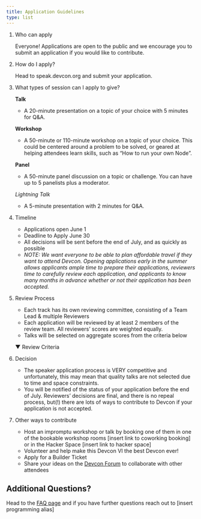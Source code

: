 ```yaml
---
title: Application Guidelines
type: list
---
```


1. Who can apply

    Everyone! Applications are open to the public and we encourage you to submit an application if you would like to contribute. 

1. How do I apply?

    Head to speak.devcon.org and submit your application. 

1. What types of session can I apply to give?

    **Talk**
    - A 20-minute presentation on a topic of your choice with 5 minutes for Q&A. 

    **Workshop**
    - A 50-minute or 110-minute workshop on a topic of your choice. This could be centered around a problem to be solved, or geared at helping attendees learn skills, such as “How to run your own Node”.

    **Panel**
    - A 50-minute panel discussion on a topic or challenge. You can have up to 5 panelists plus a moderator. 

    *Lightning Talk*
    - A 5-minute presentation with 2 minutes for Q&A.

1. Timeline
    - Applications open June 1
    - Deadline to Apply June 30
    - All decisions will be sent before the end of July, and as quickly as possible
    - _NOTE: We want everyone to be able to plan affordable travel if they want to attend Devcon. Opening applications early in the summer allows applicants ample time to prepare their applications, reviewers time to carefully review each application, and applicants to know many months in advance whether or not their application has been accepted._

1. Review Process
    - Each track has its own reviewing committee, consisting of a Team Lead & multiple Reviewers
    - Each application will be reviewed by at least 2 members of the review team. All reviewers’ scores are weighted equally.  
    - Talks will be selected on aggregate scores from the criteria below

    ▼  Review Criteria

1. Decision
    - The speaker application process is VERY competitive and unfortunately, this may mean that quality talks are not selected due to time and space constraints.  
    - You will be notified of the status of your application before the end of July. Reviewers’ decisions are final, and there is no repeal process, but(!) there are lots of ways to contribute to Devcon if your application is not accepted.

1. Other ways to contribute
    - Host an impromptu workshop or talk by booking one of them in one of the bookable workshop rooms [insert link to coworking booking] or in the Hacker Space [insert link to hacker space]
    - Volunteer and help make this Devcon VI the best Devcon ever! 
    - Apply for a Builder Ticket
    - Share your ideas on the [Devcon Forum](https://forum.devcon.org/) to collaborate with other attendees

## Additional Questions?

Head to the [FAQ page](/faq#programming) and if you have further questions reach out to [insert programming alias]
